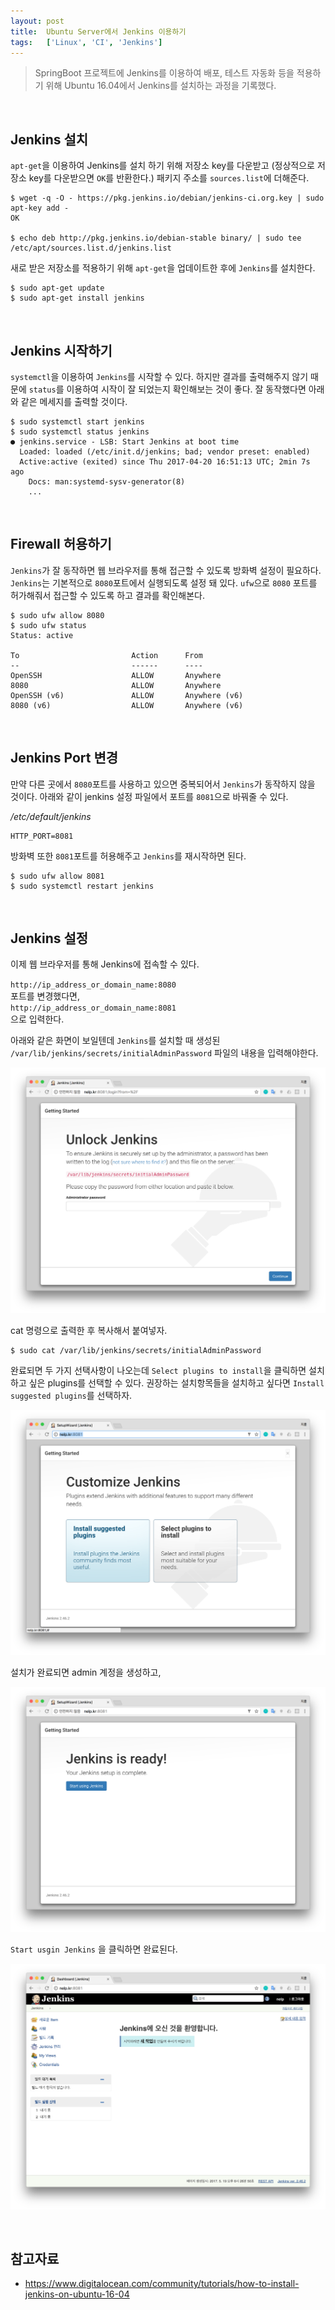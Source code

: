 ```yaml
---
layout: post
title:  Ubuntu Server에서 Jenkins 이용하기
tags:   ['Linux', 'CI', 'Jenkins']
---
```


> SpringBoot 프로젝트에 Jenkins를 이용하여 배포, 테스트 자동화 등을 적용하기 위해 Ubuntu 16.04에서 Jenkins를 설치하는 과정을 기록했다.

<br/>  

## Jenkins 설치    

`apt-get`을 이용하여 Jenkins를 설치 하기 위해 저장소 key를 다운받고 (정상적으로 저장소 key를 다운받으면 `OK`를 반환한다.) 패키지 주소를 `sources.list`에 더해준다.   

```
$ wget -q -O - https://pkg.jenkins.io/debian/jenkins-ci.org.key | sudo apt-key add -
OK

$ echo deb http://pkg.jenkins.io/debian-stable binary/ | sudo tee /etc/apt/sources.list.d/jenkins.list
```   

새로 받은 저장소를 적용하기 위해 `apt-get`을 업데이트한 후에 `Jenkins`를 설치한다.  

```
$ sudo apt-get update
$ sudo apt-get install jenkins
```  

<br/>  

## Jenkins 시작하기  

`systemctl`을 이용하여 `Jenkins`를 시작할 수 있다. 하지만 결과를 출력해주지 않기 때문에 `status`를 이용하여 시작이 잘 되었는지 확인해보는 것이 좋다. 잘 동작했다면 아래와 같은 메세지를 출력할 것이다.  

```
$ sudo systemctl start jenkins
$ sudo systemctl status jenkins
● jenkins.service - LSB: Start Jenkins at boot time
  Loaded: loaded (/etc/init.d/jenkins; bad; vendor preset: enabled)
  Active:active (exited) since Thu 2017-04-20 16:51:13 UTC; 2min 7s ago
    Docs: man:systemd-sysv-generator(8)
    ...
```   

<br/>  

## Firewall 허용하기   

`Jenkins`가 잘 동작하면 웹 브라우저를 통해 접근할 수 있도록 방화벽 설정이 필요하다. `Jenkins`는 기본적으로 `8080`포트에서 실행되도록 설정 돼 있다. `ufw`으로 `8080` 포트를 허가해줘서 접근할 수 있도록 하고 결과를 확인해본다.  

```
$ sudo ufw allow 8080
$ sudo ufw status
Status: active

To                         Action      From
--                         ------      ----
OpenSSH                    ALLOW       Anywhere
8080                       ALLOW       Anywhere
OpenSSH (v6)               ALLOW       Anywhere (v6)
8080 (v6)                  ALLOW       Anywhere (v6)
```   

<br/>  

## Jenkins Port 변경  

만약 다른 곳에서 `8080`포트를 사용하고 있으면 중복되어서 `Jenkins`가 동작하지 않을 것이다. 아래와 같이 jenkins 설정 파일에서 포트를 `8081`으로 바꿔줄 수 있다.  

_/etc/default/jenkins_   

```
HTTP_PORT=8081
```    

방화벽 또한 `8081`포트를 허용해주고 `Jenkins`를 재시작하면 된다.  

```
$ sudo ufw allow 8081
$ sudo systemctl restart jenkins
```  

<br/>  

## Jenkins 설정  

이제 웹 브라우저를 통해 Jenkins에 접속할 수 있다.  

`http://ip_address_or_domain_name:8080`    
포트를 변경했다면,  
`http://ip_address_or_domain_name:8081`  
으로 입력한다.  

아래와 같은 화면이 보일텐데 `Jenkins`를 설치할 때 생성된  `/var/lib/jenkins/secrets/initialAdminPassword` 파일의 내용을 입력해야한다.

![unlock](/images/ubuntu-jenkins/unlock.png)  

cat 명령으로 출력한 후 복사해서 붙여넣자.   

```
$ sudo cat /var/lib/jenkins/secrets/initialAdminPassword
```  

완료되면 두 가지 선택사항이 나오는데 `Select plugins to install`을 클릭하면 설치하고 싶은 plugins를 선택할 수 있다. 권장하는 설치항목들을 설치하고 싶다면 `Install suggested plugins`를 선택하자.  

![customize](/images/ubuntu-jenkins/customize.png)    

설치가 완료되면 admin 계정을 생성하고,  

![ready](/images/ubuntu-jenkins/ready.png)  

`Start usgin Jenkins` 을 클릭하면 완료된다.      

![result](/images/ubuntu-jenkins/result.png)  

<br/>  

## 참고자료  

- <https://www.digitalocean.com/community/tutorials/how-to-install-jenkins-on-ubuntu-16-04>  
